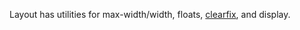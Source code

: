 Layout has utilities for max-width/width, floats, [clearfix](http://nicolasgallagher.com/micro-clearfix-hack/), and display.
